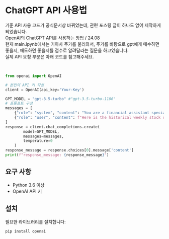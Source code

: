 # ChatGPT API 사용법

기준 API 사용 코드가 공식문서상 바뀌었는데, 관련 포스팅 글이 하나도 없어 제작하게 되었습니다. <br>
OpenAI의 ChatGPT API를 사용하는 방법 / 24.08  <br>
현재 main.ipynb에서는 기아차 주가를 불러와서, 주가를 바탕으로 gpt에게 매수하면 좋을지, 매도하면 좋을지를 점수로 알려달라는 질문을 하고있습니다.<br>
실제 API 요청 부분은 아래 코드를 참고해주세요.
<br>

<br>

```python
from openai import OpenAI

# 본인의 API 키 작성
client = OpenAI(api_key='Your-Key')

GPT_MODEL = "gpt-3.5-turbo" #"gpt-3.5-turbo-1106"
# 프롬프트 구성
messages = [
    {"role": "system", "content": "You are a financial assistant specialized in stock market predictions."},
    {"role": "user", "content": f"Here is the historical weekly stock data for Kia Motors for the past month including the 5-day Simple Moving Average (SMA):\n\n{data_str}\n\nBased on this data, predict the stock's future performance and provide a score between -1000 (sell) and 1000 (buy). Only return the score as a number without any additional text."}
]
response = client.chat_completions.create(
        model=GPT_MODEL,
        messages=messages,
        temperature=0
    )
response_message = response.choices[0].message['content']
print(f"response_message: {response_message}")
```

## 요구 사항

- Python 3.6 이상
- OpenAI API 키

## 설치

필요한 라이브러리를 설치합니다:

```bash
pip install openai
